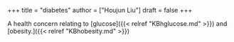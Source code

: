 +++
title = "diabetes"
author = ["Houjun Liu"]
draft = false
+++

A health concern relating to [glucose]({{< relref "KBhglucose.md" >}}) and [obesity.]({{< relref "KBhobesity.md" >}})
